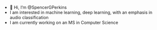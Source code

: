 - 👋 Hi, I’m @SpencerGPerkins
- I am interested in machine learning, deep learning, with an emphasis in audio classification
- I am currently working on an MS in Computer Science 

<!---
SpencerGPerkins/SpencerGPerkins is a ✨ special ✨ repository because its `README.md` (this file) appears on your GitHub profile.
You can click the Preview link to take a look at your changes.
--->
